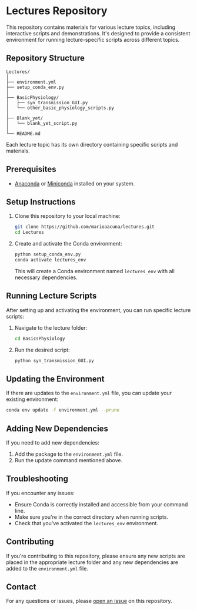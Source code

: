 # Lectures Repository

This repository contains materials for various lecture topics, including interactive scripts and demonstrations. It's designed to provide a consistent environment for running lecture-specific scripts across different topics.

## Repository Structure

```
Lectures/
│
├── environment.yml
├── setup_conda_env.py
│
├── BasicPhysiology/
│   ├── syn_transmission_GUI.py
│   └── other_basic_physiology_scripts.py
│
├── Blank_yet/
│   └── blank_yet_script.py
│
└── README.md
```

Each lecture topic has its own directory containing specific scripts and materials.

## Prerequisites

- [Anaconda](https://www.anaconda.com/products/distribution) or [Miniconda](https://docs.conda.io/en/latest/miniconda.html) installed on your system.

## Setup Instructions

1. Clone this repository to your local machine:
   ``` bash
   git clone https://github.com/marioaacuna/lectures.git
   cd Lectures
   ```

2. Create and activate the Conda environment:
   ```bash
   python setup_conda_env.py
   conda activate lectures_env
   ```

   This will create a Conda environment named `lectures_env` with all necessary dependencies.

## Running Lecture Scripts

After setting up and activating the environment, you can run specific lecture scripts:

1. Navigate to the lecture folder:
   ```bash
   cd BasicsPhysiology
   ```

2. Run the desired script:
   ```bash
   python syn_transmission_GUI.py
   ```

## Updating the Environment

If there are updates to the `environment.yml` file, you can update your existing environment:

```bash
conda env update -f environment.yml --prune
```

## Adding New Dependencies

If you need to add new dependencies:

1. Add the package to the `environment.yml` file.
2. Run the update command mentioned above.

## Troubleshooting

If you encounter any issues:
- Ensure Conda is correctly installed and accessible from your command line.
- Make sure you're in the correct directory when running scripts.
- Check that you've activated the `lectures_env` environment.

## Contributing

If you're contributing to this repository, please ensure any new scripts are placed in the appropriate lecture folder and any new dependencies are added to the `environment.yml` file.

## Contact

For any questions or issues, please [open an issue](https://github.com/marioaacuna/lectures/issues) on this repository.